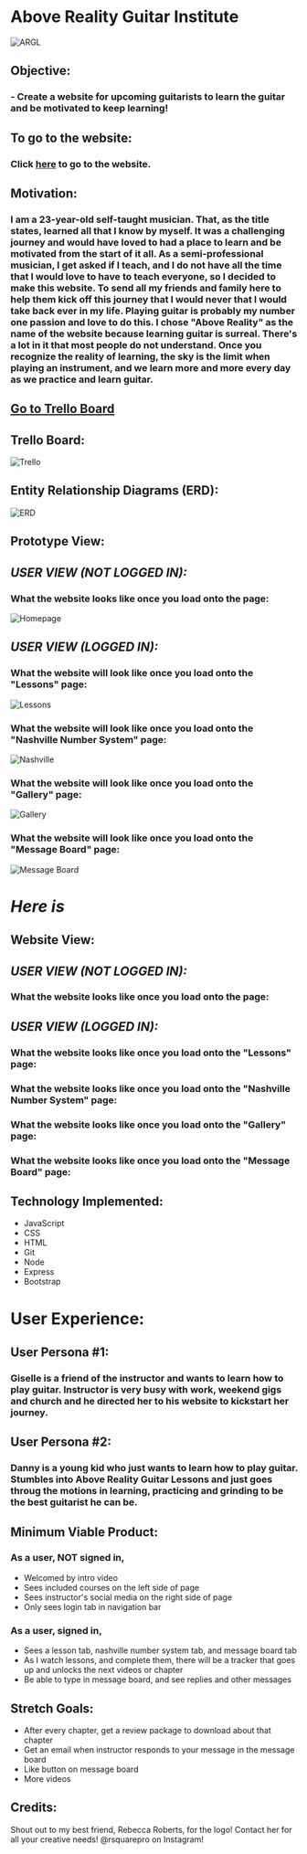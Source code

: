 # Above Reality Guitar Institute
![ARGL](https://i.imgur.com/P8o0snC.jpg?1)
##
## Objective:
### - Create a website for upcoming guitarists to learn the guitar and be motivated to keep learning!
##
##
##
## To go to the website:
### Click [here](https://aboverealityguitarinstitute.herokuapp.com/) to go to the website.
##
##
## Motivation:
### I am a 23-year-old self-taught musician. That, as the title states, learned all that I know by myself. It was a challenging journey and would have loved to had a place to learn and be motivated from the start of it all. As a semi-professional musician, I get asked if I teach, and I do not have all the time that I would love to have to teach everyone, so I decided to make this website. To send all my friends and family here to help them kick off this journey that I would never that I would take back ever in my life. Playing guitar is probably my number one passion and love to do this. I chose "Above Reality" as the name of the website because learning guitar is surreal. There's a lot in it that most people do not understand. Once you recognize the reality of learning, the sky is the limit when playing an instrument, and we learn more and more every day as we practice and learn guitar.
##
##
##
## [Go to Trello Board](https://trello.com/b/ulWi0kxS/above-reality-guitar-institute)

## Trello Board: 
![Trello](https://i.imgur.com/2QKTPdD.png)

## Entity Relationship Diagrams (ERD):
![ERD](https://i.imgur.com/39DOhsB.png)

## Prototype View:

## *_USER VIEW (NOT LOGGED IN):_*
### What the website looks like once you load onto the page:
![Homepage](https://i.imgur.com/ATdSKFC.png)

## *_USER VIEW (LOGGED IN):_*
### What the website will look like once you load onto the "Lessons" page:
![Lessons](https://i.imgur.com/61hkPgR.png)

### What the website will look like once you load onto the "Nashville Number System" page:
![Nashville](https://camo.githubusercontent.com/92d791807ef73a11075316771de88eb8ca1c66cb/68747470733a2f2f692e696d6775722e636f6d2f6b686b676e70482e706e67)

### What the website will look like once you load onto the "Gallery" page:
![Gallery](https://i.imgur.com/hLmlDw8.png)

### What the website will look like once you load onto the "Message Board" page:
![Message Board](https://i.imgur.com/q33B9aa.png)

# _Here is_

## Website View:
## *_USER VIEW (NOT LOGGED IN):_*
### What the website looks like once you load onto the page:


## *_USER VIEW (LOGGED IN):_*
### What the website looks like once you load onto the "Lessons" page:


### What the website looks like once you load onto the "Nashville Number System" page:


### What the website looks like once you load onto the "Gallery" page:


### What the website looks like once you load onto the "Message Board" page:


## Technology Implemented:
- JavaScript
- CSS
- HTML
- Git 
- Node
- Express
- Bootstrap

# User Experience:
## User Persona #1:
### Giselle is a friend of the instructor and wants to learn how to play guitar. Instructor is very busy with work, weekend gigs and church and he directed her to his website to kickstart her journey.

## User Persona #2:
### Danny is a young kid who just wants to learn how to play guitar. Stumbles into Above Reality Guitar Lessons and just goes throug the motions in learning, practicing and grinding to be the best guitarist he can be. 

## Minimum Viable Product:
### As a user, NOT signed in, 

- Welcomed by intro video
- Sees included courses on the left side of page
- Sees instructor's social media on the right side of page
- Only sees login tab in navigation bar

### As a user, signed in, 

- Sees a lesson tab, nashville number system tab, and message board tab
- As I watch lessons, and complete them, there will be a tracker that goes up and unlocks the next videos or chapter
- Be able to type in message board, and see replies and other messages

## Stretch Goals:
- After every chapter, get a review package to download about that chapter
- Get an email when instructor responds to your message in the message board
- Like button on message board
- More videos

## Credits: 
Shout out to my best friend, Rebecca Roberts, for the logo! Contact her for all your creative needs! @rsquarepro on Instagram!